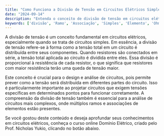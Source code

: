 ```yaml
---
title: "Como Funciona a Divisão de Tensão em Circuitos Elétricos Simples?"
date: "2024-09-14"
description: "Entenda o conceito de divisão de tensão em circuitos elétricos simples e sua importância na engenharia."
keywords: ['divisão', 'Ramo', 'Associação', 'Simples', 'Elemento', 'Ohm', 'tensão']
---
```


A divisão de tensão é um conceito fundamental em circuitos elétricos, especialmente quando se trata de circuitos simples. Em essência, a divisão de tensão refere-se à forma como a tensão total em um circuito é distribuída entre seus componentes. Quando resistores são conectados em série, a tensão total aplicada ao circuito é dividida entre eles. Essa divisão é proporcional à resistência de cada resistor, o que significa que resistores com maior resistência terão uma queda de tensão maior.

Este conceito é crucial para o design e análise de circuitos, pois permite prever como a tensão será distribuída em diferentes partes do circuito. Isso é particularmente importante ao projetar circuitos que exigem tensões específicas em determinados pontos para funcionar corretamente. A compreensão da divisão de tensão também é essencial para a análise de circuitos mais complexos, onde múltiplos ramos e associações de elementos estão presentes.

Se você gostou deste conteúdo e deseja aprofundar seus conhecimentos em circuitos elétricos, conheça o curso online Domínio Elétrico, criado pelo Prof. Nicholas Yukio, clicando no botão abaixo.